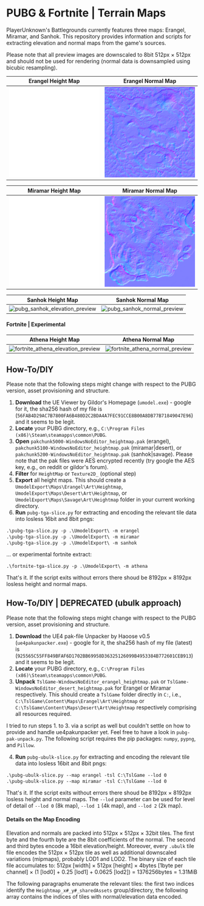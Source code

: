 # PUBG & Fortnite | Terrain Maps

PlayerUnknown's Battlegrounds currently features three maps: Erangel, Miramar, and Sanhok. This repository provides information and scripts for extracting elevation and normal maps from the game's sources. 

Please note that all preview images are downscaled to 8bit 512px &times; 512px and should not be used for rendering (normal data is downsampled using bicubic resampling).

| Erangel Height Map | Erangel Normal Map |
|--------------------|--------------------|
| <img src="https://github.com/cgcostume/pubg-maps/blob/master/erangel/pubg_erangel_height_l16_preview.png" width="100%" alt="pubg_erangel_elevation_preview"> | <img src="https://github.com/cgcostume/pubg-maps/blob/master/erangel/pubg_erangel_normal_rg8_preview.png" width="100%" alt="pubg_erangel_normal_preview"> |

| Miramar Height Map | Miramar Normal Map |
|--------------------|--------------------|
| <img src="https://github.com/cgcostume/pubg-maps/blob/master/miramar/pubg_miramar_height_l16_preview.png" width="100%" alt="pubg_miramar_elevation_preview"> | <img src="https://github.com/cgcostume/pubg-maps/blob/master/miramar/pubg_miramar_normal_rg8_preview.png" width="100%" alt="pubg_miramar_normal_preview"> |

| Sanhok Height Map | Sanhok Normal Map |
|--------------------|--------------------|
| <img src="https://github.com/cgcostume/pubg-maps/blob/master/sanhok/pubg_sanhok_height_l16_preview.png" width="100%" alt="pubg_sanhok_elevation_preview"> | <img src="https://github.com/cgcostume/pubg-maps/blob/master/sanhok/pubg_sanhok_normal_rg8_preview.png" width="100%" alt="pubg_sanhok_normal_preview"> |

#### Fortnite | Experimental

| Athena Height Map | Athena Normal Map |
|--------------------|--------------------|
| <img src="https://github.com/cgcostume/pubg-maps/blob/master/athena/fortnite_athena_height_l16_preview.png" width="100%" alt="fortnite_athena_elevation_preview"> | <img src="https://github.com/cgcostume/pubg-maps/blob/master/athena/fortnite_athena_normal_rg8_preview.png" width="100%" alt="fortnite_athena_normal_preview"> |


## How-To/DIY

Please note that the following steps might change with respect to the PUBG version, asset provisioning and structure.

1. **Download** the UE Viewer by Gildor's Homepage  (`umodel.exe`) - google for it, the sha256 hash of my file is (`56FAB4D29AC7B7800FA6B480D2C2BDA4A7FEC91CCE8B00A8DB77B71849047E96`) and it seems to be legit.
2. **Locate** your PUBG directory, e.g., `C:\Program Files (x86)\Steam\steamapps\common\PUBG`.
3. **Open** `pakchunk5000-WindowsNoEditor_heightmap.pak` (erangel), `pakchunk5100-WindowsNoEditor_heightmap.pak` (miramar|desert), or `pakchunk5200-WindowsNoEditor_heightmap.pak` (sanhok|savage). Please note that the pak files were AES encrypted recently (try google the AES key, e.g., on reddit or gildor's forum).
4. **Filter** for `HeightMap` or `Texture2D_` (optional step)
5. **Export** all height maps. This should create a `UmodelExport\Maps\Erangel\Art\Heightmap`, `UmodelExport\Maps\Desert\Art\Heightmap`, or `UmodelExport\Maps\Savage\Art\Heightmap` folder in your current working directory.
6. **Run** `pubg-tga-slice.py` for extracting and encoding the relevant tile data into losless 16bit and 8bit pngs:
```
.\pubg-tga-slice.py -p .\UmodelExport\ -m erangel
.\pubg-tga-slice.py -p .\UmodelExport\ -m miramar
.\pubg-tga-slice.py -p .\UmodelExport\ -m sanhok
```
... or experimental fortnite extract:
```
.\fortnite-tga-slice.py -p .\UmodelExport\ -m athena
```
That's it. If the script exits without errors there shoud be 8192px &times; 8192px losless height and normal maps.


## How-To/DIY | DEPRECATED (ubulk approach)

Please note that the following steps might change with respect to the PUBG version, asset provisioning and structure.

1. **Download** the UE4 pak-file Unpacker by Haoose v0.5 (`ue4pakunpacker.exe`) - google for it, the sha256 hash of my file (latest) is (`925565C55FF849BFAF6D1702BB69958D36325126099B4953384B772601CEB913`) and it seems to be legit.
2. **Locate** your PUBG directory, e.g., `C:\Program Files (x86)\Steam\steamapps\common\PUBG`.
3. **Unpack** `TslGame-WindowsNoEditor_erangel_heightmap.pak` or `TslGame-WindowsNoEditor_desert_heightmap.pak` for Erangel or Miramar respectively. This should create a `TslGame` folder directly in `C:`, i.e., `C:\TslGame\Content\Maps\Erangel\Art\Heightmap` or `C:\TslGame\Content\Maps\Desert\Art\Heightmap` respectively comprising all resources required.

I tried to run steps 1. to 3. via a script as well but couldn't settle on how to provide and handle ue4pakunpacker yet. Feel free to have a look in `pubg-pak-unpack.py`. The following script requires the pip packages: `numpy`, `pypng`, and `Pillow`.

4. **Run** `pubg-ubulk-slice.py` for extracting and encoding the relevant tile data into losless 16bit and 8bit pngs:
```
.\pubg-ubulk-slice.py --map erangel -tsl C:\TslGame --lod 0
.\pubg-ubulk-slice.py --map miramar -tsl C:\TslGame --lod 0
```
That's it. If the script exits without errors there shoud be 8192px &times; 8192px losless height and normal maps. The `--lod` parameter can be used for level of detail of `--lod 0` (8k map), `--lod 1` (4k map), and `--lod 2` (2k map).


#### Details on the Map Encoding

Elevation and normals are packed into 512px &times; 512px &times; 32bit tiles. The first byte and the fourth byte are the 8bit coefficients of the normal. The second and third bytes encode a 16bit elevation/height. Moreover, every `.ubulk` tile file encodes the 512px &times; 512px tile as well as additional downscaled variations (mipmaps), probably LOD1 and LOD2. The binary size of each tile file accumulates to: 512px [width] &times; 512px [height] &times; 4bytes [1byte per channel] &times; (1 [lod0] + 0.25 [lod1] + 0.0625 [lod2]) = 1376256bytes = 1.31MiB

The following paragraphs enumerate the relevant tiles: the first two indices identify the `Heightmap_x#_y#_sharedAssets` group/directory, the following array contains the indices of tiles with normal/elevation data encoded.
